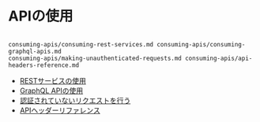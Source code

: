 # APIの使用

```{toctree}

consuming-apis/consuming-rest-services.md consuming-apis/consuming-graphql-apis.md 
consuming-apis/making-unauthenticated-requests.md consuming-apis/api-headers-reference.md
```

* [RESTサービスの使用](./consuming-apis/consuming-rest-services.md)
* [GraphQL APIの使用](./consuming-apis/consuming-graphql-apis.md)
* [認証されていないリクエストを行う](./consuming-apis/making-unauthenticated-requests.md)
* [APIヘッダーリファレンス](./consuming-apis/api-headers-reference.md)